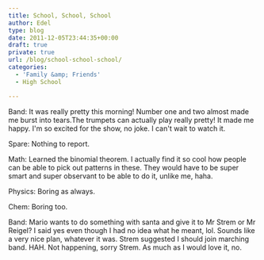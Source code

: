 ```yaml
---
title: School, School, School
author: Edel
type: blog
date: 2011-12-05T23:44:35+00:00
draft: true
private: true
url: /blog/school-school-school/
categories:
  - 'Family &amp; Friends'
  - High School

---
```

Band: It was really pretty this morning! Number one and two almost made me burst into tears.The trumpets can actually play really pretty! It made me happy. I'm so excited for the show, no joke. I can't wait to watch it.

Spare: Nothing to report.

Math: Learned the binomial theorem. I actually find it so cool how people can be able to pick out patterns in these. They would have to be super smart and super observant to be able to do it, unlike me, haha.

Physics: Boring as always.

Chem: Boring too.

Band: Mario wants to do something with santa and give it to Mr Strem or Mr Reigel? I said yes even though I had no idea what he meant, lol. Sounds like a very nice plan, whatever it was. Strem suggested I should join marching band. HAH. Not happening, sorry Strem. As much as I would love it, no.


